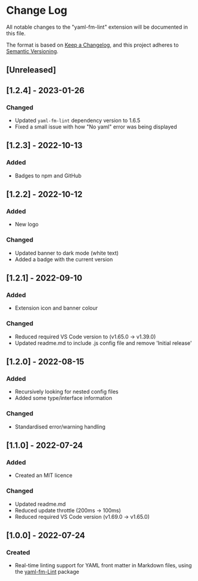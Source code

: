 # Change Log

All notable changes to the "yaml-fm-lint" extension will be documented in this file.

The format is based on [Keep a Changelog](https://keepachangelog.com/en/1.0.0/),
and this project adheres to [Semantic Versioning](https://semver.org/spec/v2.0.0.html).

## [Unreleased]

## [1.2.4] - 2023-01-26

### Changed

- Updated `yaml-fm-lint` dependency version to 1.6.5
- Fixed a small issue with how "No yaml" error was being displayed

## [1.2.3] - 2022-10-13

### Added

- Badges to npm and GitHub

## [1.2.2] - 2022-10-12

### Added

- New logo

### Changed

- Updated banner to dark mode (white text)
- Added a badge with the current version

## [1.2.1] - 2022-09-10

### Added

- Extension icon and banner colour

### Changed

- Reduced required VS Code version to (v1.65.0 -> v1.39.0)
- Updated readme.md to include .js config file and remove 'Initial release'

## [1.2.0] - 2022-08-15

### Added

- Recursively looking for nested config files
- Added some type/interface information

### Changed

- Standardised error/warning handling

## [1.1.0] - 2022-07-24

### Added

- Created an MIT licence

### Changed

- Updated readme.md
- Reduced update throttle (200ms -> 100ms)
- Reduced required VS Code version (v1.69.0 -> v1.65.0)

## [1.0.0] - 2022-07-24

### Created

- Real-time linting support for YAML front matter in Markdown files, using the [yaml-fm-Lint](https://github.com/leneti/yaml-fm-lint) package